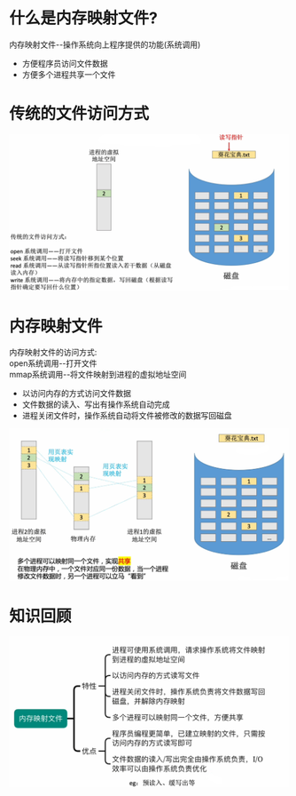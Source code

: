 # 什么是内存映射文件?
内存映射文件--操作系统向上程序提供的功能(系统调用)
- 方便程序员访问文件数据
- 方便多个进程共享一个文件

# 传统的文件访问方式
<img src="img/../../img/传统的文件访问方式.png">

# 内存映射文件
内存映射文件的访问方式:\
open系统调用--打开文件\
mmap系统调用--将文件映射到进程的虚拟地址空间
- 以访问内存的方式访问文件数据
- 文件数据的读入、写出有操作系统自动完成
- 进程关闭文件时，操作系统自动将文件被修改的数据写回磁盘
<img src="img/../../img/内存映射文件.png">

# 知识回顾
<img src="img/../../img/内存映射文件-知识回顾.png">
